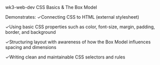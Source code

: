 wk3-web-dev
CSS Basics & The Box Model

Demonstrates:
✓Connecting CSS to HTML (external stylesheet)

✓Using basic CSS properties such as color, font-size, margin, padding, border, and background

✓Structuring layout with awareness of how the Box Model influences spacing and dimensions

✓Writing clean and maintainable CSS selectors and rules
